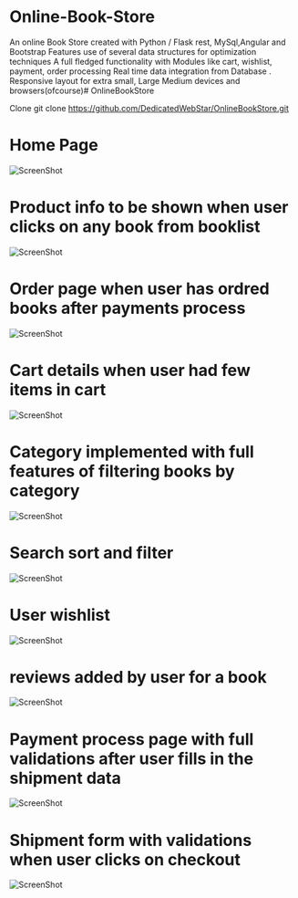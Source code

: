 # Online-Book-Store
An online Book Store created with Python / Flask rest, MySql,Angular and Bootstrap 
Features
use of several data structures for optimization techniques
A full fledged functionality with Modules like cart, wishlist, payment, order processing 
Real time data integration from Database .
Responsive layout for extra small, Large Medium devices and browsers(ofcourse)# OnlineBookStore

Clone
git clone https://github.com/DedicatedWebStar/OnlineBookStore.git


# Home Page
![ScreenShot](https://raw.github.com/DedicatedWebStar/Online-Book-Store/master/screenshots/Home.png)


# Product info to be shown when user clicks on any book from booklist
![ScreenShot](https://raw.github.com/DedicatedWebStar/Online-Book-Store/master/screenshots/product-info.png)

# Order page when user has ordred books after payments process
![ScreenShot](https://raw.github.com/DedicatedWebStar/Online-Book-Store/master/screenshots/orderlist.png)

# Cart details when user had few items in cart
![ScreenShot](https://raw.github.com/DedicatedWebStar/Online-Book-Store/master/screenshots/cart-page.png)

# Category implemented with full features of filtering books by category
![ScreenShot](https://raw.github.com/DedicatedWebStar/Online-Book-Store/master/screenshots/category.png)

# Search sort and filter 
![ScreenShot](https://raw.github.com/DedicatedWebStar/Online-Book-Store/master/screenshots/sortsearch.png)

# User wishlist 
![ScreenShot](https://raw.github.com/DedicatedWebStar/Online-Book-Store/master/screenshots/wishlist.png)

# reviews added by user for a book
![ScreenShot](https://raw.github.com/DedicatedWebStar/Online-Book-Store/master/screenshots/reviews.png)

# Payment process page with full validations after user fills in the shipment data  
![ScreenShot](https://raw.github.com/DedicatedWebStar/Online-Book-Store/master/screenshots/payment.png)

# Shipment form with validations when user clicks on checkout 
![ScreenShot](https://raw.github.com/DedicatedWebStar/Online-Book-Store/master/screenshots/shipment.png)
